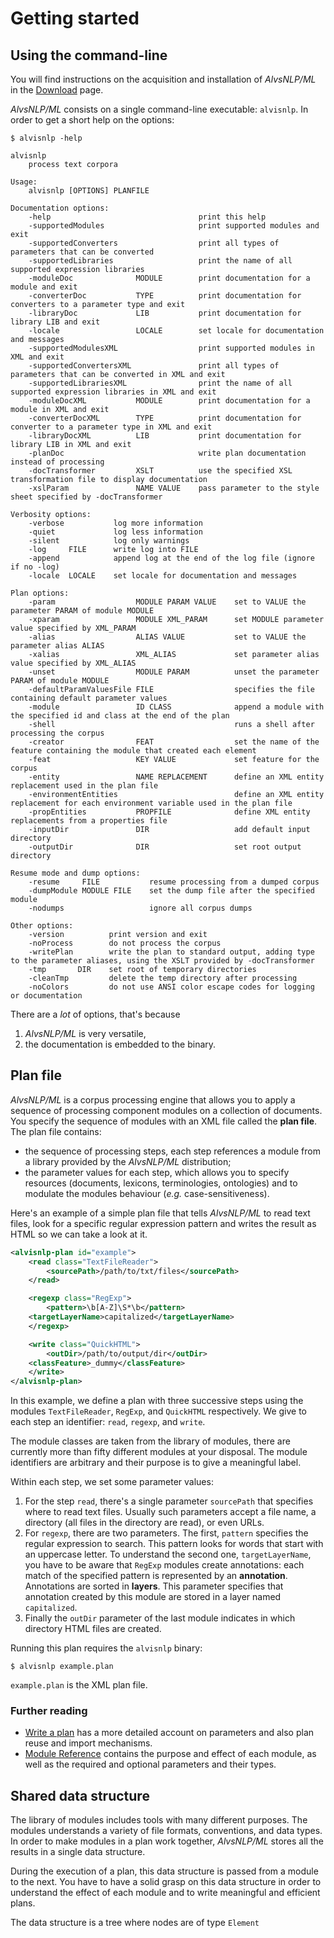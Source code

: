 # Getting started

## Using the command-line

You will find instructions on the acquisition and installation of *AlvsNLP/ML* in the [Download](Download) page.

*AlvsNLP/ML* consists on a single command-line executable: `alvisnlp`.
In order to get a short help on the options:

```shell
$ alvisnlp -help

alvisnlp
    process text corpora

Usage:
    alvisnlp [OPTIONS] PLANFILE

Documentation options:
    -help                                 print this help
    -supportedModules                     print supported modules and exit
    -supportedConverters                  print all types of parameters that can be converted
    -supportedLibraries                   print the name of all supported expression libraries
    -moduleDoc              MODULE        print documentation for a module and exit
    -converterDoc           TYPE          print documentation for converters to a parameter type and exit
    -libraryDoc             LIB           print documentation for library LIB and exit
    -locale                 LOCALE        set locale for documentation and messages
    -supportedModulesXML                  print supported modules in XML and exit
    -supportedConvertersXML               print all types of parameters that can be converted in XML and exit
    -supportedLibrariesXML                print the name of all supported expression libraries in XML and exit
    -moduleDocXML           MODULE        print documentation for a module in XML and exit
    -converterDocXML        TYPE          print documentation for converter to a parameter type in XML and exit
    -libraryDocXML          LIB           print documentation for library LIB in XML and exit
    -planDoc                              write plan documentation instead of processing
    -docTransformer         XSLT          use the specified XSL transformation file to display documentation
    -xslParam               NAME VALUE    pass parameter to the style sheet specified by -docTransformer

Verbosity options:
    -verbose           log more information
    -quiet             log less information
    -silent            log only warnings
    -log     FILE      write log into FILE
    -append            append log at the end of the log file (ignore if no -log)
    -locale  LOCALE    set locale for documentation and messages

Plan options:
    -param                  MODULE PARAM VALUE    set to VALUE the parameter PARAM of module MODULE
    -xparam                 MODULE XML_PARAM      set MODULE parameter value specified by XML_PARAM
    -alias                  ALIAS VALUE           set to VALUE the parameter alias ALIAS
    -xalias                 XML_ALIAS             set parameter alias value specified by XML_ALIAS
    -unset                  MODULE PARAM          unset the parameter PARAM of module MODULE
    -defaultParamValuesFile FILE                  specifies the file containing default parameter values
    -module                 ID CLASS              append a module with the specified id and class at the end of the plan
    -shell                                        runs a shell after processing the corpus
    -creator                FEAT                  set the name of the feature containing the module that created each element
    -feat                   KEY VALUE             set feature for the corpus
    -entity                 NAME REPLACEMENT      define an XML entity replacement used in the plan file
    -environmentEntities                          define an XML entity replacement for each environment variable used in the plan file
    -propEntities           PROPFILE              define XML entity replacements from a properties file
    -inputDir               DIR                   add default input directory
    -outputDir              DIR                   set root output directory

Resume mode and dump options:
    -resume     FILE           resume processing from a dumped corpus
    -dumpModule MODULE FILE    set the dump file after the specified module
    -nodumps                   ignore all corpus dumps

Other options:
    -version          print version and exit
    -noProcess        do not process the corpus
    -writePlan        write the plan to standard output, adding type to the parameter aliases, using the XSLT provided by -docTransformer
    -tmp       DIR    set root of temporary directories
    -cleanTmp         delete the temp directory after processing
    -noColors         do not use ANSI color escape codes for logging or documentation

```

There are a *lot* of options, that's because

1. *AlvsNLP/ML* is very versatile,
2. the documentation is embedded to the binary.


## Plan file

*AlvsNLP/ML* is a corpus processing engine that allows you to apply a sequence of processing component modules on a collection of documents.
You specify the sequence of modules with an XML file called the **plan file**.
The plan file contains:

* the sequence of processing steps, each step references a module from a library provided by the *AlvsNLP/ML* distribution;
* the parameter values for each step, which allows you to specify resources (documents, lexicons, terminologies, ontologies) and to modulate the modules behaviour (*e.g.* case-sensitiveness).

Here's an example of a simple plan file that tells *AlvsNLP/ML* to read text files, look for a specific regular expression pattern and writes the result as HTML so we can take a look at it.

```xml
<alvisnlp-plan id="example">
    <read class="TextFileReader">
        <sourcePath>/path/to/txt/files</sourcePath>
    </read>

    <regexp class="RegExp">
        <pattern>\b[A-Z]\S*\b</pattern>
	<targetLayerName>capitalized</targetLayerName>
    </regexp>

    <write class="QuickHTML">
        <outDir>/path/to/output/dir</outDir>
	<classFeature>_dummy</classFeature>
    </write>
</alvisnlp-plan>
```

In this example, we define a plan with three successive steps using the modules `TextFileReader`, `RegExp`, and `QuickHTML` respectively.
We give to each step an identifier: `read`, `regexp`, and `write`.

The module classes are taken from the library of modules, there are currently more than fifty different modules at your disposal.
The module identifiers are arbitrary and their purpose is to give a meaningful label.

Within each step, we set some parameter values:

1. For the step `read`, there's a single parameter `sourcePath` that specifies where to read text files. Usually such parameters accept a file name, a directory (all files in the directory are read), or even URLs.
2. For `regexp`, there are two parameters. The first, `pattern` specifies the regular expression to search. This pattern looks for words that start with an uppercase letter. To understand the second one, `targetLayerName`, you have to be aware that `RegExp` modules create annotations: each match of the specified pattern is represented by an **annotation**. Annotations are sorted in **layers**. This parameter specifies that annotation created by this module are stored in a layer named `capitalized`.
3. Finally the `outDir` parameter of the last module indicates in which directory HTML files are created.

Running this plan requires the `alvisnlp` binary:

```shell
$ alvisnlp example.plan
```

`example.plan` is the XML plan file.


### Further reading

* [Write a plan](Write-a-plan) has a more detailed account on parameters and also plan reuse and import mechanisms. 
* [Module Reference](Module-reference) contains the purpose and effect of each module, as well as the required and optional parameters and their types.

## Shared data structure

The library of modules includes tools with many different purposes.
The modules understands a variety of file formats, conventions, and data types.
In order to make modules in a plan work together, *AlvsNLP/ML* stores all the results in a single data structure.

During the execution of a plan, this data structure is passed from a module to the next.
You have to have a solid grasp on this data structure in order to understand the effect of each module and to write meaningful and efficient plans.

The data structure is a tree where nodes are of type `Element`